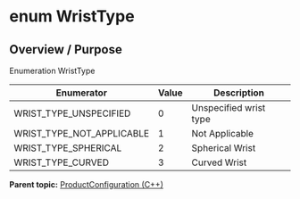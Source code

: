 # enum WristType

## Overview / Purpose

Enumeration WristType

|Enumerator|Value|Description|
|----------|-----|-----------|
|WRIST\_TYPE\_UNSPECIFIED|0|Unspecified wrist type|
|WRIST\_TYPE\_NOT\_APPLICABLE|1|Not Applicable|
|WRIST\_TYPE\_SPHERICAL|2|Spherical Wrist|
|WRIST\_TYPE\_CURVED|3|Curved Wrist|

**Parent topic:** [ProductConfiguration \(C++\)](../../summary_pages/ProductConfiguration.md)

